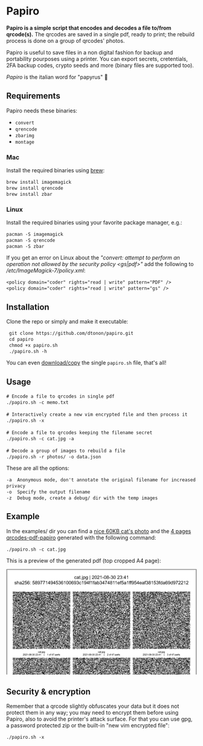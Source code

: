 # Papiro

**Papiro is a simple script that encodes and decodes a file to/from qrcode(s).**
The qrcodes are saved in a single pdf, ready to print; the rebuild process is done on a group of qrcodes' photos.

Papiro is useful to save files in a non digital fashion for backup and portability pourposes using a printer.
You can export secrets, cretentials, 2FA backup codes, crypto seeds and more (binary files are supported too).

_Papiro_ is the italian word for "papyrus" :page_with_curl:

## Requirements

Papiro needs these binaries:

- `convert`
- `qrencode`
- `zbarimg`
- `montage`

### Mac

Install the required binaries using [brew](https://brew.sh):

```
brew install imagemagick
brew install qrencode
brew install zbar
```
### Linux

Install the required binaries using your favorite package manager, e.g.:

```
pacman -S imagemagick
pacman -S qrencode
pacman -S zbar
```
If you get an error on Linux about the *"convert: attempt to perform an operation not allowed by the security policy <gs|pdf>"* add the following to */etc/ImageMagick-7/policy.xml*:

```
<policy domain="coder" rights="read | write" pattern="PDF" />
<policy domain="coder" rights="read | write" pattern="gs" />
```

## Installation

Clone the repo or simply and make it executable:

```
 git clone https://github.com/dtonon/papiro.git
 cd papiro
 chmod +x papiro.sh
 ./papiro.sh -h
 ```
 You can even [download/copy](https://raw.githubusercontent.com/dtonon/papiro/master/papiro.sh) the single `papiro.sh` file, that's all!

 ## Usage

```
# Encode a file to qrcodes in single pdf
./papiro.sh -c memo.txt

# Interactively create a new vim encrypted file and then process it
./papiro.sh -x

# Encode a file to qrcodes keeping the filename secret
./papiro.sh -c cat.jpg -a

# Decode a group of images to rebuild a file
./papiro.sh -r photos/ -o data.json
```
These are all the options:

```
-a	Anonymous mode, don't annotate the original filename for increased privacy
-o	Specify the output filename
-z	Debug mode, create a debug/ dir with the temp images
```

## Example

In the examples/ dir you can find a [nice 60KB cat's photo](examples/cat.jpg) and the [4 pages qrcodes-pdf-papiro](examples/qrcodes-cat.jpg.pdf) generated with the following command:

```
./papiro.sh -c cat.jpg
```
This is a preview of the generated pdf (top cropped A4 page):

![Output pdf example](docs/output-example.png)

## Security & encryption

Remember that a qrcode slightly obfuscates your data but it does not protect them in any way; you may need to encrypt them before using Papiro, also to avoid the printer's attack surface. For that you can use gpg, a password protected zip or the built-in "new vim encrypted file":

```
./papiro.sh -x
```